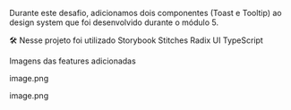 

Durante este desafio, adicionamos dois componentes (Toast e Tooltip) ao design system que foi desenvolvido durante o módulo 5.

🛠️ Nesse projeto foi utilizado
Storybook
Stitches
Radix UI
TypeScript

Imagens das features adicionadas

image.png

image.png